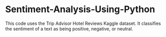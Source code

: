 # Sentiment-Analysis-Using-Python
This code uses the Trip Advisor Hotel Reviews Kaggle dataset. It classifies the sentiment of a text as being positive, negative, or neutral.
